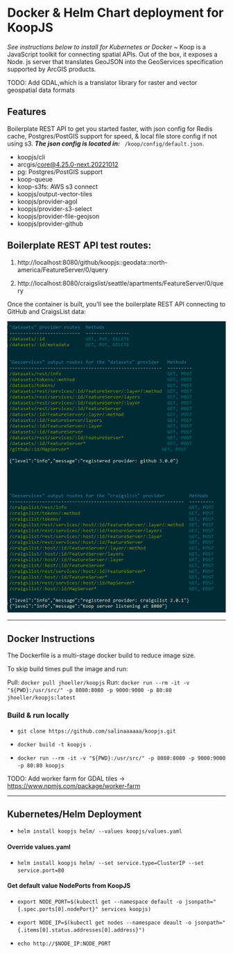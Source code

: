 # Docker & Helm Chart deployment for KoopJS 
<em>See instructions below to install for Kubernetes or Docker ~ </em> Koop is a JavaScript toolkit for connecting spatial APIs. Out of the box, it exposes a Node. js server that translates GeoJSON into the GeoServices specification supported by ArcGIS products. 

TODO: Add GDAL,which is a translator library for raster and vector geospatial data formats

## Features
Boilerplate REST API to get you started faster, with json config for Redis cache, Postgres/PostGIS support for speed, & local file store config if not using s3. <strong><em>The json config is located in:</em></strong>  ``` /koop/config/default.json```.

 - koopjs/cli
 - arcgis/core@4.25.0-next.20221012
 - pg: Postgres/PostGIS support
 - koop-queue
 - koop-s3fs: AWS s3 connect
 - koopjs/output-vector-tiles
 - koopjs/provider-agol
 - koopjs/provider-s3-select
 - koopjs/provider-file-geojson
 - koopjs/provider-github


 ## Boilerplate REST API test routes:

   1. http://localhost:8080/github/koopjs::geodata::north-america/FeatureServer/0/query

   2. http://localhost:8080/craigslist/seattle/apartments/FeatureServer/0/query


Once the container is built, you'll see the boilerplate REST API connecting to GitHub and CraigsList data:

![restapi-boilerplate](./koop/test/restapi.png)

----------------------------

## Docker Instructions
The Dockerfile is a multi-stage docker build to reduce image size.

To skip build times pull the image and run:

Pull: ```docker pull jhoeller/koopjs```
Run: ```docker run --rm -it -v "${PWD}:/usr/src/" -p 8080:8080 -p 9000:9000 -p 80:80 jhoeller/koopjs:latest```

### Build & run locally

   - ```git clone https://github.com/salinaaaaaa/koopjs.git```
  
   - ```docker build -t koopjs .```

   - ```docker run --rm -it -v "${PWD}:/usr/src/" -p 8080:8080 -p 9000:9000 -p 80:80 koopjs```

TODO: Add worker farm for GDAL tiles -> https://www.npmjs.com/package/worker-farm

------------------------------

## Kubernetes/Helm Deployment

   - ```helm install koopjs helm/ --values koopjs/values.yaml```

#### Override values.yaml
   - ```helm install koopjs helm/ --set service.type=ClusterIP --set service.port=80```

#### Get default value NodePorts from KoopJS

   - ```export NODE_PORT=$(kubectl get --namespace default -o jsonpath="{.spec.ports[0].nodePort}" services koopjs)```

   - ```export NODE_IP=$(kubectl get nodes --namespace deault -o jsonpath="{.items[0].status.addresses[0].address}")```

   - ```echo http://$NODE_IP:NODE_PORT```
